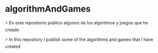 # algorithmAndGames

⚡️ En este repositorio publico algunos de los algoritmos y juegos que he creado 

⚡️ In this repository I publish some of the algorithms and games that I have created

